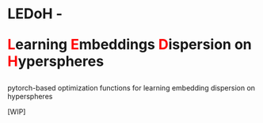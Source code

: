 # LEDoH - <p><span style="color:red">L</span>earning <span style="color:red">E</span>mbeddings <span style="color:red">D</span>ispersion on <span style="color:red">H</span>yperspheres</p>

pytorch-based optimization functions for learning embedding dispersion on hyperspheres

[WIP]
